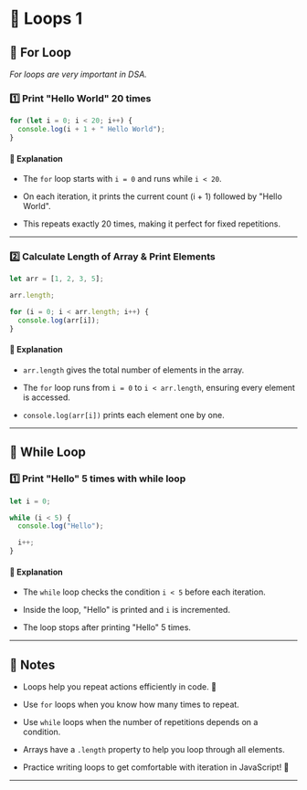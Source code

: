 # 🔁 Loops 1

## 🔹 For Loop

_For loops are very important in DSA._

### 1️⃣ Print "Hello World" 20 times

```js
for (let i = 0; i < 20; i++) {
  console.log(i + 1 + " Hello World");
}
```

#### 🧠 Explanation

- The `for` loop starts with `i = 0` and runs while `i < 20`.

- On each iteration, it prints the current count (i + 1) followed by "Hello World".

- This repeats exactly 20 times, making it perfect for fixed repetitions.

---

### 2️⃣ Calculate Length of Array & Print Elements

```js
let arr = [1, 2, 3, 5];

arr.length;

for (i = 0; i < arr.length; i++) {
  console.log(arr[i]);
}
```

#### 🧠 Explanation

- `arr.length` gives the total number of elements in the array.

- The `for` loop runs from `i = 0` to `i < arr.length`, ensuring every element is accessed.

- `console.log(arr[i])` prints each element one by one.

---

## 🔸 While Loop

### 1️⃣ Print "Hello" 5 times with while loop

```js
let i = 0;

while (i < 5) {
  console.log("Hello");

  i++;
}
```

#### 🧠 Explanation

- The `while` loop checks the condition `i < 5` before each iteration.

- Inside the loop, "Hello" is printed and `i` is incremented.

- The loop stops after printing "Hello" 5 times.

---

## 📝 Notes

- Loops help you repeat actions efficiently in code. 🔄

- Use `for` loops when you know how many times to repeat.

- Use `while` loops when the number of repetitions depends on a condition.

- Arrays have a `.length` property to help you loop through all elements.

- Practice writing loops to get comfortable with iteration in JavaScript! 🚀

---
